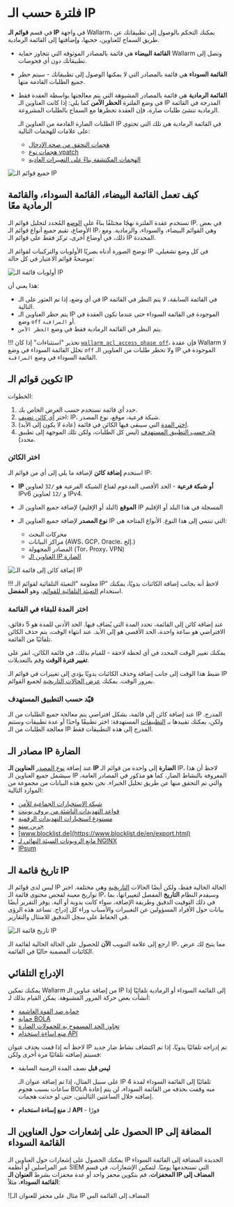# فلترة حسب الـ IP

في قسم **قوائم الـ IP** في واجهة Wallarm، يمكنك التحكم بالوصول إلى تطبيقاتك عن طريق السماح للعناوين، حجبها، وإضافتها إلى القائمة الرمادية.

* **القائمة البيضاء** هي قائمة بالمصادر الموثوقة التي تتجاوز حماية Wallarm وتصل إلى تطبيقاتك دون أي فحوصات.
* **القائمة السوداء** هي قائمة بالمصادر التي لا يمكنها الوصول إلى تطبيقاتك - سيتم حظر جميع الطلبات القادمة منها.
* **القائمة الرمادية** هي قائمة بالمصادر المشبوهة التي يتم معالجتها بواسطة العقدة فقط في وضع الفلترة **الحظر الآمن** كما يلي: إذا كانت العناوين الـ IP المدرجة في القائمة الرمادية تنشئ طلبات ضارة، فإن العقدة تحظرها مع السماح بالطلبات المشروعة.

    الطلبات الضارة القادمة من العناوين الـ IP في القائمة الرمادية هي تلك التي تحتوي على علامات للهجمات التالية:

    * [هجمات التحقق من صحة الإدخال](../../attacks-vulns-list.md#input-validation-attacks)
    * [هجمات نوع vpatch](../rules/vpatch-rule.md)
    * [الهجمات المكتشفة بناءً على التعبيرات العادية](../rules/regex-rule.md)

![جميع قوائم الـ IP](../../images/user-guides/ip-lists/ip-lists-home-apps.png)

## كيف تعمل القائمة البيضاء، القائمة السوداء، والقائمة الرمادية معًا

تستخدم عقدة الفلترة نهجًا مختلفًا بناءً على [الوضع](../../admin-en/configure-wallarm-mode.md) المُحدد لتحليل قوائم الـ IP. في بعض الأوضاع، تقيم جميع أنواع قوائم الـ IP، وهي القوائم البيضاء، والسوداء، والرمادية. ومع ذلك، في أوضاع أخرى، تركز فقط على قوائم الـ IP المحددة.

توضح الصورة أدناه بصريًا الأولويات والتركيبات لقوائم الـ IP في كل وضع تشغيلي، موضحةً قوائم الاعتبار في كل حالة:

![أولويات قائمة الـ IP](../../images/user-guides/ip-lists/ip-lists-priorities.png)

هذا يعني أن:

* في أي وضع، إذا تم العثور على الـ IP في القائمة السابقة، لا يتم النظر في القائمة التالية.
* يتم حظر العناوين الـ IP الموجودة في القائمة السوداء حتى عندما تكون العقدة في وضع `off` أو `المراقبة`.
* يتم النظر في القائمة الرمادية فقط في وضع `الحظر الآمن`.

!!! تحذير "استثناءات"
    إذا كان [`wallarm_acl_access_phase off`](../../admin-en/configure-parameters-en.md#wallarm_acl_access_phase)، فإن عقدة Wallarm لا تحلل القائمة السوداء في وضع `off` ولا تحظر طلبات من العناوين الـ IP الموجودة في القائمة السوداء في وضع `المراقبة`.

## تكوين قوائم الـ IP

الخطوات:

1. حدد أي قائمة تستخدم حسب الغرض الخاص بك.
1. اختر [أي كائن تضيف](#select-object): IP، شبكة فرعية، موقع، نوع المصدر.
1. [اختر المدة](#select-time-to-stay-in-list) التي سيبقى فيها الكائن في قائمة (عادة لا يكون إلى الأبد).
1. [قيّد حسب التطبيق المستهدف](#limit-by-target-application) (ليس كل الطلبات، ولكن تلك الموجهة إلى تطبيق محدد).

### اختر الكائن

استخدم **إضافة كائن** لإضافة ما يلي إلى أي من قوائم الـ IP:

* **IP أو شبكة فرعية** - الحد الأقصى المدعوم لقناع الشبكة الفرعية هو `/32` لعناوين IPv6 و `/12` لعناوين IPv4.

* **الموقع** (البلد أو الإقليم) لإضافة جميع العناوين الـ IP المسجلة في هذا البلد أو الإقليم
* **نوع المصدر** لإضافة جميع العناوين الـ IP التي تنتمي إلى هذا النوع. الأنواع المتاحة هي:

    * محركات البحث
    * مراكز البيانات (AWS، GCP، Oracle، إلخ.)
    * المصادر المجهولة (Tor، Proxy، VPN)
    * [العناوين الـ IP الضارة](#malicious-ip-feeds)

![إضافة كائن إلى قائمة الـ IP](../../images/user-guides/ip-lists/add-ip-to-list.png)

!!! معلومة "التعبئة التلقائية لقوائم الـ IP"
    لاحظ أنه بجانب إضافة الكائنات يدويًا، يمكنك استخدام [التعبئة التلقائية للقوائم](#automatic-listing)، وهو **المفضل**.

### اختر المدة للبقاء في القائمة

عند إضافة كائن إلى القائمة، تحدد المدة التي يُضاف فيها. الحد الأدنى للمدة هو 5 دقائق، الافتراضي هو ساعة واحدة، الحد الأقصى هو إلى الأبد. عند انتهاء الوقت، يتم حذف الكائن تلقائيًا من القائمة.

يمكنك تغيير الوقت المحدد في أي لحظة لاحقة - للقيام بذلك، في قائمة الكائن، انقر على **تغيير فترة الوقت** وقم بالتعديلات.

ضبط هذا الوقت إلى جانب إضافة وحذف الكائنات يدويًا يؤدي إلى تغييرات في قوائم الـ IP بمرور الوقت. يمكنك [عرض الحالات التاريخية](#ip-list-history) لجميع القوائم.

### قيّد حسب التطبيق المستهدف

عند إضافة كائن إلى قائمة، بشكل افتراضي يتم معالجة جميع الطلبات من الـ IP المدرج. ولكن، يمكنك تقييدها بـ [التطبيقات](../../user-guides/settings/applications.md) المستهدفة: اختر تطبيقًا واحدًا أو عدة تطبيقات وستتم معالجة الطلبات من الـ IP المدرج إلى هذه التطبيقات فقط.

## مصادر الـ IP الضارة

عند إضافة [نوع المصدر](#select-object) **العناوين الـ IP الضارة** إلى واحدة من قوائم الـ IP، لاحظ أن هذا سيشمل جميع العناوين الـ IP المعروفة بالنشاط الضار، كما هو مذكور في المصادر العامة، والتي تم التحقق منها عن طريق تحليل الخبراء. نحن نجمع هذه البيانات من مجموعة من الموارد التالية:

* [شبكة الاستخبارات الجماعية للأمن](http://cinsscore.com/list/ci-badguys.txt)
* [قواعد التهديدات الناشئة من بروف بوينت](https://rules.emergingthreats.net/blockrules/compromised-ips.txt)
* [مستودع استخبارات التهديدات الرقمية](http://osint.digitalside.it/Threat-Intel/lists/latestips.txt)
* [جرين سنو](https://blocklist.greensnow.co/greensnow.txt)
* [www.blocklist.de](https://www.blocklist.de/en/export.html)
* [مانع الروبوتات السيئة النهائي لـ NGINX](https://github.com/mitchellkrogza/nginx-ultimate-bad-bot-blocker/blob/master/_generator_lists/bad-ip-addresses.list)
* [IPsum](https://github.com/stamparm/ipsum)

## تاريخ قائمة الـ IP

ليس لدى قوائم الـ IP الحالة الحالية فقط، ولكن أيضًا الحالات [التاريخية](#select-time-to-stay-in-list) وهي مختلفة. اختر تواريخ معينة لفحص محتوى قائمة الـ IP، وسيقدم النظام **التاريخ** المفصل لتغييراتها، بما في ذلك التوقيت الدقيق وطريقة الإضافة، سواء كانت يدوية أو آلية. يوفر التقرير أيضًا بيانات حول الأفراد المسؤولين عن التغييرات والأسباب وراء كل إدراج. تساعد هذه الرؤى في الحفاظ على سجل التدقيق للامتثال والتقارير.

![تاريخ قائمة الـ IP](../../images/user-guides/ip-lists/ip-list-history.png)

ارجع إلى علامة التبويب **الآن** للحصول على الحالة الحالية لقائمة الـ IP، مما يتيح لك عرض الكائنات المضمنة حاليًا في القائمة.

## الإدراج التلقائي

يمكنك تمكين Wallarm من إضافة عناوين الـ IP إلى القائمة السوداء أو الرمادية تلقائيًا إذا أنشأت بعض حركة المرور المشبوهة. يمكن القيام بذلك لـ:

* [حماية ضد القوة الغاشمة](../../admin-en/configuration-guides/protecting-against-bruteforce.md)
* [حماية BOLA](../../admin-en/configuration-guides/protecting-against-bola.md)
* [تجاوز الحد المسموح به للحمولات الضارة](../../admin-en/configuration-guides/protecting-with-thresholds.md)
* [منع إساءة استخدام API](../../about-wallarm/api-abuse-prevention.md#how-api-abuse-prevention-works)

لاحظ أنه إذا قمت بحذف عنوان IP تم إدراجه تلقائيًا يدويًا، إذا تم اكتشاف نشاط ضار جديد فسيتم إضافته تلقائيًا مرة أخرى ولكن:

* **ليس قبل** نصف المدة الزمنية السابقة

    على سبيل المثال، إذا تم إضافة عنوان الـ IP تلقائيًا إلى القائمة السوداء لمدة 4 ساعات بسبب هجوم BOLA منه وقمت بحذفه من القائمة السوداء، لن يتم إعادة إضافته خلال الساعتين التاليتين، حتى لو حدثت هجمات.

* لـ **منع إساءة استخدام API** - فورًا

## الحصول على إشعارات حول العناوين الـ IP المضافة إلى القائمة السوداء

يمكنك الحصول على إشعارات حول العناوين الـ IP الجديدة المضافة إلى القائمة السوداء عبر المراسلين أو أنظمة SIEM التي تستخدمها يوميًا. لتمكين الإشعارات، في قسم **المحفزات**، قم بتكوين محفز واحد أو عدة محفزات بشرط **العنوان الـ IP المضاف إلى القائمة السوداء**، مثلاً:

![مثال على محفز للعنوان الـ IP المضاف إلى القائمة الس
